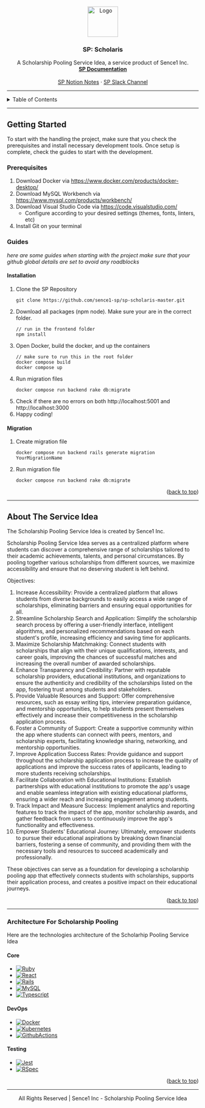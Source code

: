 <!--
@@ This is the readme.md of Sence1 Inc - Scholarship Pooling Service Idea
-->
<a name="back"></a>

<!-- SP: Scholaris Logo -->
<br />
<div align="center">
  <a href="https://github.com/othneildrew/Best-README-Template">
    <img src="" alt="Logo" width="80" height="80">
  </a>

  <h3 align="center">SP: Scholaris</h3>

  <p align="center">
    A Scholarship Pooling Service Idea, a service product of Sence1 Inc.
    <br />
    <a href=""><strong>SP Documentation</strong></a>
    <br />
    <br />
    <a href="">SP Notion Notes</a>
    ·
    <a href="">SP Slack Channel</a>
  </p>
</div>

---

<!-- Table of Contents -->
<details>
  <summary>Table of Contents</summary>
  <ul>
    <li>
      <a href="#getting-started">Getting Started</a>
      <ul>
        <li><a href="#prerequisites">Prerequisites</a></li>
        <li><a href="#guides">Guides</a></li>
      </ul>
    </li>
    <li>
      <a href="#about-the-service-idea">About The Service Idea</a>
      <ul>
        <li><a href="#architecture-for-scholarship-pooling">Architecture For Scholarship Pooling</a></li>
      </ul>
    </li>
  </ul>
</details>

---

<!-- GETTING STARTED -->
## Getting Started

To start with the handling the project, make sure that you check the prerequisites and install necessary development tools. 
Once setup is complete, check the guides to start with the development. 

### Prerequisites

1. Download Docker via https://www.docker.com/products/docker-desktop/
2. Download MySQL Workbench via https://www.mysql.com/products/workbench/
3. Download Visual Studio Code via https://code.visualstudio.com/
   - Configure according to your desired settings (themes, fonts, linters, etc)
4. Install Git on your terminal

### Guides

_here are some guides when starting with the project_
_make sure that your github global details are set to avoid any roadblocks_

#### Installation
1. Clone the SP Repository
   ```
   git clone https://github.com/sence1-sp/sp-scholaris-master.git
   ```
2. Download all packages (npm node). Make sure your are in the correct folder.
   ```
   // run in the frontend folder
   npm install
   ```
3. Open Docker, build the docker, and up the containers
   ```
   // make sure to run this in the root folder
   docker compose build 
   docker compose up
   ```
4. Run migration files
   ```
   docker compose run backend rake db:migrate
   ```
5. Check if there are no errors on both http://localhost:5001 and http://localhost:3000
6. Happy coding!

#### Migration
1. Create migration file
   ```
   docker compose run backend rails generate migration YourMigrationName
   ```
2. Run migration file
   ```
   docker compose run backend rake db:migrate
   ```

<p align="right">(<a href="#back">back to top</a>)</p>

---

<!-- About the Service Idea -->
## About The Service Idea

The Scholarship Pooling Service Idea is created by Sence1 Inc. 

Scholarship Pooling Service Idea serves as a centralized platform where students can discover a comprehensive range of scholarships tailored to their academic achievements, talents, and personal circumstances. By pooling together various scholarships from different sources, we maximize accessibility and ensure that no deserving student is left behind.

Objectives:
1. Increase Accessibility: Provide a centralized platform that allows students from diverse backgrounds to easily access a wide range of scholarships, eliminating barriers and ensuring equal opportunities for all.
2. Streamline Scholarship Search and Application: Simplify the scholarship search process by offering a user-friendly interface, intelligent algorithms, and personalized recommendations based on each student's profile, increasing efficiency and saving time for applicants.
3. Maximize Scholarship Matchmaking: Connect students with scholarships that align with their unique qualifications, interests, and career goals, improving the chances of successful matches and increasing the overall number of awarded scholarships.
4. Enhance Transparency and Credibility: Partner with reputable scholarship providers, educational institutions, and organizations to ensure the authenticity and credibility of the scholarships listed on the app, fostering trust among students and stakeholders.
5. Provide Valuable Resources and Support: Offer comprehensive resources, such as essay writing tips, interview preparation guidance, and mentorship opportunities, to help students present themselves effectively and increase their competitiveness in the scholarship application process.
6. Foster a Community of Support: Create a supportive community within the app where students can connect with peers, mentors, and scholarship experts, facilitating knowledge sharing, networking, and mentorship opportunities.
7. Improve Application Success Rates: Provide guidance and support throughout the scholarship application process to increase the quality of applications and improve the success rates of applicants, leading to more students receiving scholarships.
8. Facilitate Collaboration with Educational Institutions: Establish partnerships with educational institutions to promote the app's usage and enable seamless integration with existing educational platforms, ensuring a wider reach and increasing engagement among students.
9. Track Impact and Measure Success: Implement analytics and reporting features to track the impact of the app, monitor scholarship awards, and gather feedback from users to continuously improve the app's functionality and effectiveness.
10. Empower Students' Educational Journey: Ultimately, empower students to pursue their educational aspirations by breaking down financial barriers, fostering a sense of community, and providing them with the necessary tools and resources to succeed academically and professionally.

These objectives can serve as a foundation for developing a scholarship pooling app that effectively connects students with scholarships, supports their application process, and creates a positive impact on their educational journeys.

<p align="right">(<a href="#back">back to top</a>)</p>

---

<!-- Architecture and Tech Stacks -->
### Architecture For Scholarship Pooling

Here are the technologies architecture of the Scholarhip Pooling Service Idea

#### Core
* [![Ruby][Ruby]][Ruby-url]
* [![React][React.js]][React-url]
* [![Rails][Rails]][Rails-url]
* [![MySQL][MySQL]][MySQL-url]
* [![Typescript][Typescript]][Typescript-url]
#### DevOps
* [![Docker][Docker]][Docker-url]
* [![Kubernetes][Kubernetes]][Kubernetes-url]
* [![GithubActions][GithubActions]][GithubActions-url]
#### Testing 
* [![Jest][Jest]][Jest-url]
* [![RSpec][RSpec]][RSpec-url]

<p align="right">(<a href="#back">back to top</a>)</p>


---

<p align="center">All Rights Reserved | Sence1 Inc - Scholarship Pooling Service Idea</p>



<!-- Links, Images, Logos -->
[Scholaris Logo]: images/logo.png
[Ruby]: https://img.shields.io/badge/ruby-DD0031?style=for-the-badge&logo=ruby&logoColor=white
[Ruby-url]: https://www.ruby-lang.org/en/
[React.js]: https://img.shields.io/badge/React-20232A?style=for-the-badge&logo=react&logoColor=white
[React-url]: https://reactjs.org/
[Rails]: https://img.shields.io/badge/rubyonrails-D30001?style=for-the-badge&logo=rubyonrails&logoColor=white
[Rails-url]: https://rubyonrails.org/
[MySQL]: https://img.shields.io/badge/mysql-4479A1?style=for-the-badge&logo=mysql&logoColor=white
[MySQL-url]: https://mysql.com/
[TypeScript]: https://img.shields.io/badge/typescript-3178C6?style=for-the-badge&logo=typescript&logoColor=white
[TypeScript-url]: https://www.typescriptlang.org/
[Docker]: https://img.shields.io/badge/docker-2496ED?style=for-the-badge&logo=docker&logoColor=white
[Docker-url]: https://www.docker.com/
[Kubernetes]: https://img.shields.io/badge/kubernetes-326CE5?style=for-the-badge&logo=kubernetes&logoColor=white
[Kubernetes-url]: https://kubernetes.io/
[GithubActions]: https://img.shields.io/badge/githubactions-2088FF?style=for-the-badge&logo=githubactions&logoColor=white
[GithubActions-url]: https://github.com/features/actions
[Jest]: https://img.shields.io/badge/jest-C21325?style=for-the-badge&logo=jest&logoColor=white
[Jest-url]: https://jestjs.io/
[RSpec]: https://img.shields.io/badge/jest-C21325?style=for-the-badge&logo=jest&logoColor=white
[RSpec-url]: https://rspec.info/
